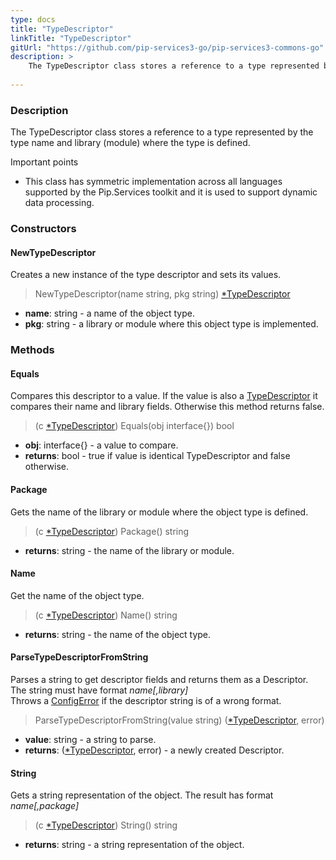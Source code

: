 ```yaml
---
type: docs
title: "TypeDescriptor"
linkTitle: "TypeDescriptor"
gitUrl: "https://github.com/pip-services3-go/pip-services3-commons-go"
description: >
    The TypeDescriptor class stores a reference to a type represented by the type name and library (module) where the type is defined.
    
---
```


### Description

The TypeDescriptor class stores a reference to a type represented by the type name and library (module) where the type is defined.

Important points

- This class has symmetric implementation across all languages supported by the Pip.Services toolkit and it is used to support dynamic data processing.

### Constructors

#### NewTypeDescriptor
Creates a new instance of the type descriptor and sets its values.

> NewTypeDescriptor(name string, pkg string) [*TypeDescriptor]()

- **name**: string - a name of the object type.
- **pkg**: string - a library or module where this object type is implemented.


### Methods

#### Equals
Compares this descriptor to a value.
If the value is also a [TypeDescriptor]() it compares their name and library fields.
Otherwise this method returns false.

> (c [*TypeDescriptor]()) Equals(obj interface{}) bool

- **obj**: interface{} - a value to compare.
- **returns**: bool - true if value is identical TypeDescriptor and false otherwise.

#### Package
Gets the name of the library or module where the object type is defined.

> (c [*TypeDescriptor]()) Package() string

- **returns**: string - the name of the library or module.


#### Name
Get the name of the object type.

> (c [*TypeDescriptor]()) Name() string

- **returns**: string - the name of the object type.


#### ParseTypeDescriptorFromString
Parses a string to get descriptor fields and returns them as a Descriptor.
The string must have format *name[,library]*  
Throws a [ConfigError](../../errors/config_error) if the descriptor string is of a wrong format.

> ParseTypeDescriptorFromString(value string) ([*TypeDescriptor](), error)

- **value**: string - a string to parse.
- **returns**: ([*TypeDescriptor](), error) - a newly created Descriptor.

#### String
Gets a string representation of the object.
The result has format *name[,package]*

> (c [*TypeDescriptor]()) String() string

- **returns**: string - a string representation of the object.
